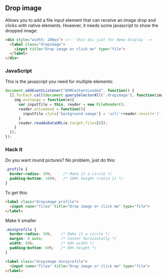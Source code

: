 ## Drop image

Allows you to add a file input element that can receive an image drop and clicks with native elements. However, it needs some javascript to show the dropped image:

```html
<div style="width: 200px"> <!-- this div just for demo display -->
  <label class="dropimage">
    <input title="Drop image or click me" type="file">
  </label>
</div>
```


### JavaScript

This is the javascript you need for multiple elements:

```js
document.addEventListener("DOMContentLoaded", function() {
  [].forEach.call(document.querySelectorAll('.dropimage'), function(img){
    img.onchange = function(e){
      var inputfile = this, reader = new FileReader();
      reader.onloadend = function(){
        inputfile.style['background-image'] = 'url('+reader.result+')';
      }
      reader.readAsDataURL(e.target.files[0]);
    }
  });
});
```


### Hack it

Do you want round pictures? No problem, just do this:

```css
.profile {
  border-radius: 50%;     /* Make it a circle */
  padding-bottom: 100%;   /* 100% height (ratio 1) */
}
```

To get this:

```html
<label class="dropimage profile">
  <input name="filea" title="Drop image or click me" type="file">
</label>
```



Make it smaller

```css
.miniprofile {
  border-radius: 50%;    /* Make it a circle */
  margin: 0 auto;        /* Center horizontally */
  width: 60%;            /* 60% width */
  padding-bottom: 60%;   /* 60% height */
}
```

```html
<label class="dropimage miniprofile">
  <input name="filea" title="Drop image or click me" type="file">
</label>
```
